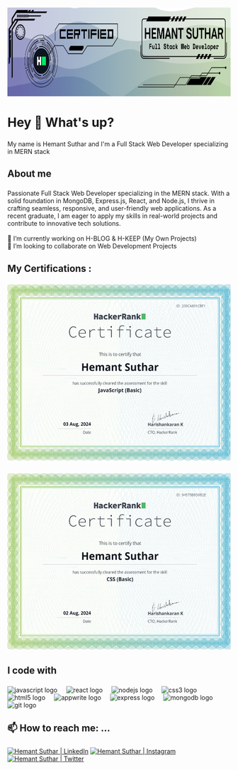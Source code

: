 
<!--
**HemantSuthar7/HemantSuthar7** is a ✨ _special_ ✨ repository because its `README.md` (this file) appears on your GitHub profile.

Here are some ideas to get you started:

- 🔭 I’m currently working on ...
- 🌱 I’m currently learning ...
- 👯 I’m looking to collaborate on ...
- 🤔 I’m looking for help with ...
- 💬 Ask me about ...
- 📫 How to reach me: ...
- 😄 Pronouns: ...
- ⚡ Fun fact: ...
-->

###

<div align="center">
  <img height="200" src="/MyBanner.png"  />
</div>

###

<h1 align="left">Hey 👋 What's up?</h1>

###

<p align="left">My name is Hemant Suthar and I'm a Full Stack Web Developer specializing in MERN stack</p>

###

<h2 align="left">About me</h2>

###

<p align="left">Passionate Full Stack Web Developer specializing in the MERN stack. With a solid foundation in MongoDB, Express.js, React, and Node.js, I thrive in crafting seamless, responsive, and user-friendly web applications. As a recent graduate, I am eager to apply my skills in real-world projects and contribute to innovative tech solutions.
  <br>
  <br>🔭 I’m currently working on H-BLOG & H-KEEP (My Own Projects)
  <br>👯 I’m looking to collaborate on Web Development Projects<br>
</p>

###

<h2 align="left">My Certifications : </h2>

###

<div align="center">
  <img height="400" src="/javascript_certificate.jpg"  />
</div>

###

<div align="center">
  <img height="400" src="/css_certificate.jpg"  />
</div>

###


<h2 align="left">I code with</h2>

###

<div align="left">
  <img src="https://cdn.jsdelivr.net/gh/devicons/devicon/icons/javascript/javascript-original.svg" height="40" alt="javascript logo"  />
  <img width="12" />
  <img src="https://cdn.jsdelivr.net/gh/devicons/devicon/icons/react/react-original.svg" height="40" alt="react logo"  />
  <img width="12" />
  <img src="https://cdn.jsdelivr.net/gh/devicons/devicon/icons/nodejs/nodejs-original.svg" height="40" alt="nodejs logo"  />
  <img width="12" />
  <img src="https://cdn.jsdelivr.net/gh/devicons/devicon/icons/css3/css3-original.svg" height="40" alt="css3 logo"  />
  <img width="12" />
  <img src="https://cdn.jsdelivr.net/gh/devicons/devicon/icons/html5/html5-original.svg" height="40" alt="html5 logo"  />
  <img width="12" />
  <img src="https://cdn.jsdelivr.net/gh/devicons/devicon/icons/appwrite/appwrite-original.svg" height="40" alt="appwrite logo"  />
  <img width="12" />
  <img src="https://cdn.jsdelivr.net/gh/devicons/devicon/icons/express/express-original.svg" height="40" alt="express logo"  />
  <img width="12" />
  <img src="https://cdn.jsdelivr.net/gh/devicons/devicon/icons/mongodb/mongodb-original.svg" height="40" alt="mongodb logo"  />
  <img width="12" />
  <img src="https://cdn.jsdelivr.net/gh/devicons/devicon/icons/git/git-original.svg" height="40" alt="git logo"  />
</div>

###

<h2 align="left">📫 How to reach me: ...</h2>

###

<div align="left">
 <a href="https://www.linkedin.com/in/hemant-suthar-web7/"><img src="https://raw.githubusercontent.com/yushi1007/yushi1007/main/images/linkedin.svg" alt="Hemant Suthar | LinkedIn" width="30px"/></a>
<a href="https://instagram.com/hemant___9437"><img src="https://raw.githubusercontent.com/yushi1007/yushi1007/main/images/instagram.svg" alt="Hemant Suthar | Instagram" width="30px"/></a>
<a href="https://x.com/Hemant_S7"><img src="https://cdn-icons-png.flaticon.com/512/124/124021.png" alt="Hemant Suthar | Twitter" width="30px"/></a>
</div>

###
